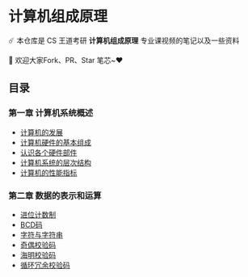 # 计算机组成原理

☄️ 本仓库是 CS 王道考研 **计算机组成原理** 专业课视频的笔记以及一些资料

👏 欢迎大家Fork、PR、Star 笔芯~♥️

## 目录

### 第一章 计算机系统概述

- [计算机的发展](https://github.com/Ricolxwz/Computer-Organization-408/blob/e0415b8df72f4b27e81976f35524293f54a55a7d/Computer-Organization%20WD/Computer%20system%20overview/Computer%20development%20history.md)
- [计算机硬件的基本组成](https://github.com/Ricolxwz/Computer-Organization-408/blob/fd41d2b8f95adb9590b73933cf07c5687f811397/Computer-Organization%20WD/Computer%20system%20overview/The%20basic%20composition%20of%20computer%20hardware.md)
- [认识各个硬件部件](https://github.com/Ricolxwz/Computer-Organization-408/blob/8214e1fbf22484b591020f075ea046d80537c2ad/Computer-Organization%20WD/Computer%20system%20overview/Hardware%20components.md)
- [计算机系统的层次结构](https://github.com/Ricolxwz/Computer-Organization-408/blob/2cac4836b1f8926a046ba4cb69de3862b5dc4cd0/Computer-Organization%20WD/Computer%20system%20overview/Computer%20hierarchy.md)
- [计算机的性能指标](https://github.com/Ricolxwz/Computer-Organization-408/blob/4f24b237aaec844e50638251b14af6e776ba0121/Computer-Organization%20WD/Computer%20system%20overview/Computer%20performance%20index.md)

### 第二章 数据的表示和运算

- [进位计数制](https://github.com/Ricolxwz/Computer-Organization-408/blob/08abeb6d56de1c0b5ea0ae5205f9990b1740cd7c/Computer-Organization%20WD/Data%20representation%20and%20operation/Carry%20counting%20system.md)
- [BCD码](https://github.com/Ricolxwz/Computer-Organization-408/blob/b8efcbdeaab24a5903f22b4b31a47c5ca7caa3ab/Computer-Organization%20WD/Data%20representation%20and%20operation/BCD%20code.md)
- [字符与字符串](https://github.com/Ricolxwz/Computer-Organization-408/blob/f5e87c4da315002cba641dcd48ecead7cc1e24b5/Computer-Organization%20WD/Data%20representation%20and%20operation/Characters%20and%20strings.md)
- [奇偶校验码](https://github.com/Ricolxwz/Computer-Organization-408/blob/2dcf3dcb29fce23557d87112514857e2104038b8/Computer-Organization%20WD/Data%20representation%20and%20operation/Parity%20check%20code.md)
- [海明校验码](https://github.com/Ricolxwz/Computer-Organization-408/blob/cda3fcdd7454b70435f80dfeac1b8f5280ffabda/Computer-Organization%20WD/Data%20representation%20and%20operation/Hamming%20check%20code.md)
- [循环冗余校验码](https://github.com/Ricolxwz/Computer-Organization-408/blob/main/Computer-Organization%20WD/Data%20representation%20and%20operation/CRC%20code.md)